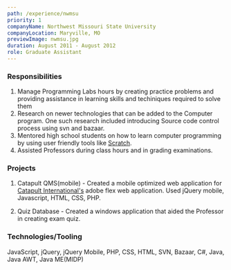 ```yaml
---
path: /experience/nwmsu
priority: 1
companyName: Northwest Missouri State University
companyLocation: Maryville, MO
previewImage: nwmsu.jpg
duration: August 2011 - August 2012
role: Graduate Assistant
---
```


### Responsibilities
1. Manage Programming Labs hours by creating practice problems and providing assistance in learning skills and techiniques required to solve them
2. Research on newer technologies that can be added to the Computer program. One such research included introducing Source code control process using svn and bazaar.
3. Mentored high school students on how to learn computer programming by using user friendly tools like [Scratch](https://scratch.mit.edu/).
4. Assisted Professors during class hours and in grading examinations.    


### Projects

1. Catapult QMS(mobile) - Created a mobile optimized web application for [Catapult International's](https://gocatapult.com/) adobe flex web application. Used jQuery mobile, Javascript, HTML, CSS, PHP.

2. Quiz Database - Created a windows application that aided the Professor in creating exam quiz.

### Technologies/Tooling

JavaScript, jQuery, jQuery Mobile, PHP, CSS, HTML, SVN, Bazaar, C#, Java, Java AWT, Java ME(MIDP) 
